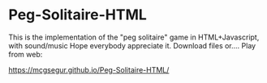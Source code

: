 # Peg-Solitaire-HTML
This is the implementation of the "peg solitaire" game in HTML+Javascript, with sound/music
Hope everybody appreciate it.
Download files or....
Play from web:

 https://mcgsegur.github.io/Peg-Solitaire-HTML/
 
 
 
